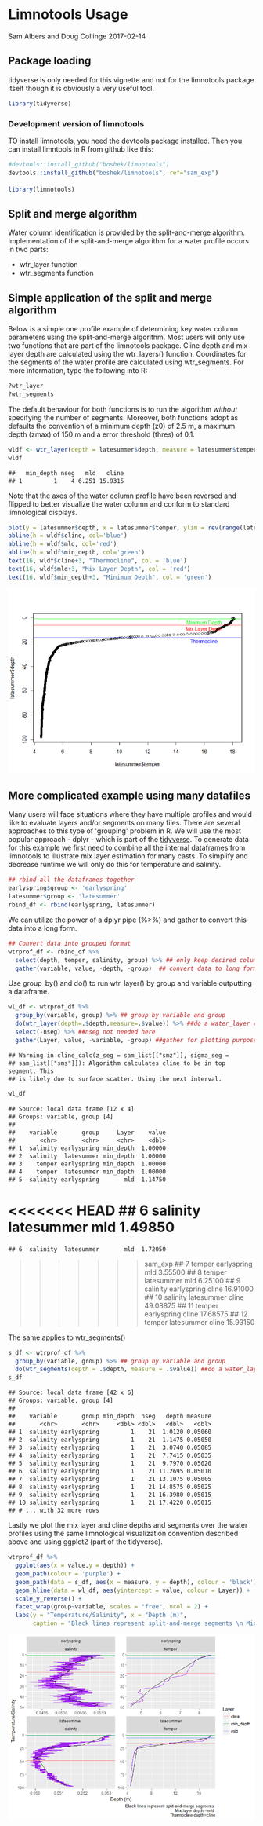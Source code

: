 Limnotools Usage
================
Sam Albers and Doug Collinge
2017-02-14

Package loading
---------------

tidyverse is only needed for this vignette and not for the limnotools package itself though it is obviously a very useful tool.

``` r
library(tidyverse)
```

### Development version of limnotools

TO install limnotools, you need the devtools package installed. Then you can install limntools in R from github like this:

``` r
#devtools::install_github("boshek/limnotools")
devtools::install_github("boshek/limnotools", ref="sam_exp")

library(limnotools)
```

Split and merge algorithm
-------------------------

Water column identification is provided by the split-and-merge algorithm. Implementation of the split-and-merge algorithm for a water profile occurs in two parts:

-   wtr\_layer function
-   wtr\_segments function

Simple application of the split and merge algorithm
---------------------------------------------------

Below is a simple one profile example of determining key water column parameters using the split-and-merge algorithm. Most users will only use two functions that are part of the limnotools package. Cline depth and mix layer depth are calculated using the wtr\_layers() function. Coordinates for the segments of the water profile are calculated using wtr\_segments. For more information, type the following into R:

``` r
?wtr_layer
?wtr_segments
```

The default behaviour for both functions is to run the algorithm *without* specifying the number of segments. Moreover, both functions adopt as defaults the convention of a minimum depth (z0) of 2.5 m, a maximum depth (zmax) of 150 m and a error threshold (thres) of 0.1.

``` r
wldf <- wtr_layer(depth = latesummer$depth, measure = latesummer$temper)
wldf
```

    ##   min_depth nseg   mld   cline
    ## 1         1    4 6.251 15.9315

Note that the axes of the water column profile have been reversed and flipped to better visualize the water column and conform to standard limnological displays.

``` r
plot(y = latesummer$depth, x = latesummer$temper, ylim = rev(range(latesummer$depth)))
abline(h = wldf$cline, col='blue')
abline(h = wldf$mld, col='red')
abline(h = wldf$min_depth, col='green')
text(16, wldf$cline+3, "Thermocline", col = 'blue')
text(16, wldf$mld+3, "Mix Layer Depth", col = 'red')
text(16, wldf$min_depth+3, "Minimum Depth", col = 'green')
```

![](limnotools_files/figure-markdown_github/unnamed-chunk-5-1.png)

More complicated example using many datafiles
---------------------------------------------

Many users will face situations where they have multiple profiles and would like to evaluate layers and/or segments on many files. There are several approaches to this type of 'grouping' problem in R. We will use the most popular approach - dplyr - which is part of the [tidyverse](https://CRAN.R-project.org/package=tidyverse). To generate data for this example we first need to combine all the internal dataframes from limnotools to illustrate mix layer estimation for many casts. To simplify and decrease runtime we will only do this for temperature and salinity.

``` r
## rbind all the dataframes together
earlyspring$group <- 'earlyspring'
latesummer$group <- 'latesummer'
rbind_df <- rbind(earlyspring, latesummer)
```

We can utilize the power of a dplyr pipe (%&gt;%) and gather to convert this data into a long form.

``` r
## Convert data into grouped format
wtrprof_df <- rbind_df %>%
  select(depth, temper, salinity, group) %>% ## only keep desired columns
  gather(variable, value, -depth, -group)  ## convert data to long format
```

Use group\_by() and do() to run wtr\_layer() by group and variable outputting a dataframe.

``` r
wl_df <- wtrprof_df %>%  
  group_by(variable, group) %>% ## group by variable and group
  do(wtr_layer(depth=.$depth,measure=.$value)) %>% ##do a water_layer calc
  select(-nseg) %>% ##nseg not needed here
  gather(Layer, value, -variable, -group) ##gather for plotting purposes
```

    ## Warning in cline_calc(z_seg = sam_list[["smz"]], sigma_seg =
    ## sam_list[["sms"]]): Algorithm calculates cline to be in top segment. This
    ## is likely due to surface scatter. Using the next interval.

``` r
wl_df
```

    ## Source: local data frame [12 x 4]
    ## Groups: variable, group [4]
    ## 
    ##    variable       group     Layer    value
    ##       <chr>       <chr>     <chr>    <dbl>
    ## 1  salinity earlyspring min_depth  1.00000
    ## 2  salinity  latesummer min_depth  1.00000
    ## 3    temper earlyspring min_depth  1.00000
    ## 4    temper  latesummer min_depth  1.00000
    ## 5  salinity earlyspring       mld  1.14750
<<<<<<< HEAD
    ## 6  salinity  latesummer       mld  1.49850
=======
    ## 6  salinity  latesummer       mld  1.72050
>>>>>>> sam_exp
    ## 7    temper earlyspring       mld  3.55500
    ## 8    temper  latesummer       mld  6.25100
    ## 9  salinity earlyspring     cline 16.91000
    ## 10 salinity  latesummer     cline 49.08875
    ## 11   temper earlyspring     cline 17.68575
    ## 12   temper  latesummer     cline 15.93150

The same applies to wtr\_segments()

``` r
s_df <- wtrprof_df %>%  
  group_by(variable, group) %>% ## group by variable and group
  do(wtr_segments(depth = .$depth, measure = .$value)) ##do a water_layer calc
s_df
```

    ## Source: local data frame [42 x 6]
    ## Groups: variable, group [4]
    ## 
    ##    variable       group min_depth  nseg   depth measure
    ##       <chr>       <chr>     <dbl> <dbl>   <dbl>   <dbl>
    ## 1  salinity earlyspring         1    21  1.0120 0.05060
    ## 2  salinity earlyspring         1    21  1.1475 0.05050
    ## 3  salinity earlyspring         1    21  3.0740 0.05085
    ## 4  salinity earlyspring         1    21  7.7415 0.05035
    ## 5  salinity earlyspring         1    21  9.7970 0.05020
    ## 6  salinity earlyspring         1    21 11.2695 0.05010
    ## 7  salinity earlyspring         1    21 13.1075 0.05005
    ## 8  salinity earlyspring         1    21 14.8575 0.05025
    ## 9  salinity earlyspring         1    21 16.3980 0.05015
    ## 10 salinity earlyspring         1    21 17.4220 0.05015
    ## # ... with 32 more rows

Lastly we plot the mix layer and cline depths and segments over the water profiles using the same limnological visualization convention described above and using ggplot2 (part of the tidyverse).

``` r
wtrprof_df %>%
  ggplot(aes(x = value,y = depth)) +
  geom_path(colour = 'purple') +
  geom_path(data = s_df, aes(x = measure, y = depth), colour = 'black') +
  geom_hline(data = wl_df, aes(yintercept = value, colour = Layer)) +
  scale_y_reverse() +
  facet_wrap(group~variable, scales = "free", ncol = 2) +
  labs(y = "Temperature/Salinity", x = "Depth (m)", 
       caption = "Black lines represent split-and-merge segments \n Mix layer depth =mld \n  Thermocline depth=cline")
```

![](limnotools_files/figure-markdown_github/unnamed-chunk-10-1.png)
